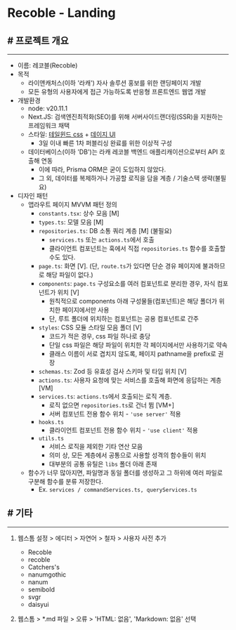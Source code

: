 # Recoble - Landing

## # 프로젝트 개요
___
- 이름: 레코블(Recoble)
- 목적
    - 라이앤캐처스(이하 '라캐') 자사 솔루션 홍보를 위한 랜딩페이지 개발
    - 모든 유형의 사용자에게 접근 가능하도록 반응형 프론트엔드 웹앱 개발 
- 개발환경
    - node: v20.11.1
    - Next.JS: 검색엔진최적화(SEO)를 위해 서버사이드랜더링(SSR)을 지원하는 프레임워크 채택
    - 스타일: [테일윈드 css](https://tailwindcss.com/) + [데이지 UI](https://daisyui.com/)
        - 3일 이내 빠른 1차 퍼블리싱 완료를 위한 이상적 구성
    - 데이터베이스(이하 'DB')는 라캐 레코블 백엔드 애플리캐이션으로부터 API 호출해 연동
        - 이에 따라, Prisma ORM은 굳이 도입하지 않았다.
        - 그 외, 데이터를 복제하거나 가공할 로직을 담을 계층 / 기술스택 생략(불필요)
- 디자인 패턴
    - 앱라우트 페이지 MVVM 패턴 정의
        - `constants.tsx`: 상수 모음 [M]
        - `types.ts`: 모델 모음 [M]
        - `repositories.ts`: DB 소통 쿼리 계층 [M] (불필요)
            - `services.ts` 또는 `actions.ts`에서 호출
            - 클라이언트 컴포넌트는 훅에서 직접 `repositories.ts` 함수를 호출할 수도 있다.
        - `page.ts`: 화면 [V]. (단, `route.ts`가 있다면 단순 경유 페이지에 불과하므로 해당 파일이 없다.)
        - `components`: `page.ts` 구성요소를 여러 컴포넌트로 분리한 경우, 자식 컴포넌트가 위치 [V]
            - 원칙적으로 components 아래 구성물들(컴포넌트)은 해당 폴더가 위치한 페이지에서만 사용
            - 단, 루트 폴더에 위치하는 컴포넌트는 공용 컴포넌트로 간주
        - `styles`: CSS 모듈 스타일 모음 폴더 [V]
            - 코드가 적은 경우, css 파일 하나로 충당
            - 단일 css 파일은 해당 파일이 위치한 각 페이지에서만 사용하기로 약속
            - 클래스 이름이 서로 겹치지 않도록, 페이지 pathname을 prefix로 권장
        - `schemas.ts`: Zod 등 유효성 검사 스키마 및 타입 위치 [V]
        - `actions.ts`: 사용자 요청에 맞는 서비스를 호출해 화면에 응답하는 계층 [VM]
        - `services.ts`: `actions.ts`에서 호출되는 로직 계층. 
            - 로직 없으면 `repositories.ts`로 건너 뜀 [VM+]
            - 서버 컴포넌트 전용 함수 위치 - `'use server'` 적용
        - `hooks.ts`
            - 클라이언트 컴포넌트 전용 함수 위치 - `'use client'` 적용
        - `utils.ts`
            - 서비스 로직을 제외한 기타 연산 모음
            - 의미 상, 모든 계층에서 공통으로 사용할 성격의 함수들이 위치
            - 대부분의 공통 유틸은 `libs` 폴더 아래 존재
    - 함수가 너무 많아지면, 파일명과 동일 폴더를 생성하고 그 하위에 여러 파일로 구분해 함수를 분류 저장한다.
        - Ex. `services / commandServices.ts, queryServices.ts`

## # 기타
---
1. 웹스톰 설정 > 에디터 > 자연어 > 철자 > 사용자 사전 추가
    - Recoble
    - recoble
    - Catchers's
    - nanumgothic
    - nanum
    - semibold
    - svgr
    - daisyui


2. 웹스톰 > *.md 파일 > 오류 > 'HTML: 없음', 'Markdown: 없음' 선택